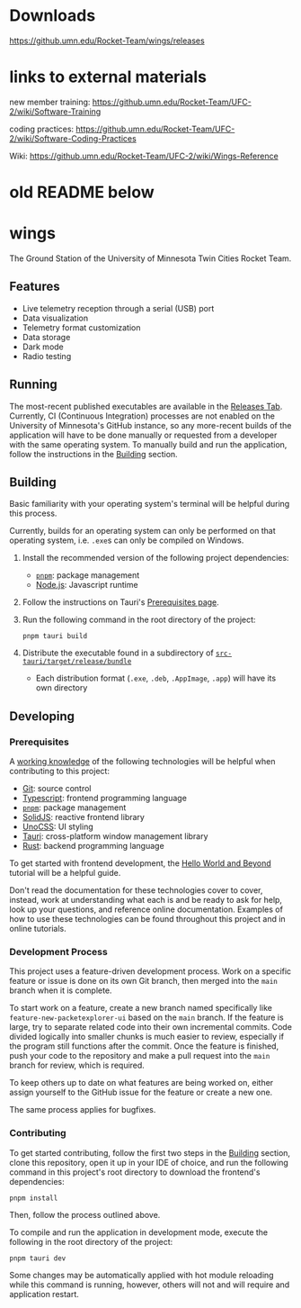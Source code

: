 # Downloads

https://github.umn.edu/Rocket-Team/wings/releases

# links to external materials

new member training:
https://github.umn.edu/Rocket-Team/UFC-2/wiki/Software-Training

coding practices:
https://github.umn.edu/Rocket-Team/UFC-2/wiki/Software-Coding-Practices

Wiki:
https://github.umn.edu/Rocket-Team/UFC-2/wiki/Wings-Reference

# old README below

# wings

The Ground Station of the University of Minnesota Twin Cities Rocket Team.

## Features
 - Live telemetry reception through a serial (USB) port
 - Data visualization
 - Telemetry format customization
 - Data storage
 - Dark mode
 - Radio testing

## Running

The most-recent published executables are available in the [Releases Tab](https://github.umn.edu/Rocket-Team/wings/releases). Currently, CI (Continuous Integration) processes are not enabled on the University of Minnesota's GitHub instance, so any more-recent builds of the application will have to be done manually or requested from a developer with the same operating system. To manually build and run the application, follow the instructions in the [Building](#building) section.

## Building

Basic familiarity with your operating system's terminal will be helpful during this process.

Currently, builds for an operating system can only be performed on that operating system, i.e. `.exe`s can only be compiled on Windows.

1. Install the recommended version of the following project dependencies:

   - [`pnpm`](https://pnpm.io/): package management
   - [Node.js](https://nodejs.org): Javascript runtime

2. Follow the instructions on Tauri's [Prerequisites page](https://tauri.app/v1/guides/getting-started/prerequisites).
3. Run the following command in the root directory of the project:
   ```shell
   pnpm tauri build
   ```
4. Distribute the executable found in a subdirectory of [`src-tauri/target/release/bundle`](src-tauri/target/release/bundle)

   - Each distribution format (`.exe`, `.deb`, `.AppImage`, `.app`) will have its own directory

## Developing

### Prerequisites

A [working knowledge](https://en.wiktionary.org/wiki/working_knowledge) of the following technologies will be helpful when contributing to this project:

 - [Git](https://www.git-scm.com/): source control
 - [Typescript](https://www.typescriptlang.org/): frontend programming language
 - [`pnpm`](https://www.pnpm.io/): package management
 - [SolidJS](https://www.solidjs.com/): reactive frontend library
 - [UnoCSS](https://github.com/unocss/unocss): UI styling
 - [Tauri](https://www.tauri.app/): cross-platform window management library
 - [Rust](https://www.rust-lang.org/): backend programming language

To get started with frontend development, the [Hello World and Beyond](https://docs.google.com/document/d/19jHqrfia9sDfPGw_IvaK9lhzySdDVZC7vv07I-OWDiM/edit?usp=share_link) tutorial will be a helpful guide.

Don't read the documentation for these technologies cover to cover, instead, work at understanding what each is and be ready to ask for help, look up your questions, and reference online documentation. Examples of how to use these technologies can be found throughout this project and in online tutorials.

### Development Process

This project uses a feature-driven development process. Work on a specific feature or issue is done on its own Git branch, then merged into the `main` branch when it is complete.

To start work on a feature, create a new branch named specifically like `feature-new-packetexplorer-ui` based on the `main` branch. If the feature is large, try to separate related code into their own incremental commits. Code divided logically into smaller chunks is much easier to review, especially if the program still functions after the commit. Once the feature is finished, push your code to the repository and make a pull request into the `main` branch for review, which is required.

To keep others up to date on what features are being worked on, either assign yourself to the GitHub issue for the feature or create a new one.

The same process applies for bugfixes.

### Contributing

To get started contributing, follow the first two steps in the [Building](#building) section, clone this repository, open it up in your IDE of choice, and run the following command in this project's root directory to download the frontend's dependencies:
```shell
pnpm install
```

Then, follow the process outlined above.

To compile and run the application in development mode, execute the following in the root directory of the project:
```shell
pnpm tauri dev
```

Some changes may be automatically applied with hot module reloading while this command is running, however, others will not and will require and application restart.
